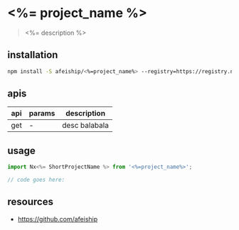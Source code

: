 # <%= project_name %>
> <%= description %>

## installation
```bash
npm install -S afeiship/<%=project_name%> --registry=https://registry.npm.taobao.org
```

## apis
| api | params | description   |
|-----|--------|---------------|
| get | -      | desc balabala |

## usage
```js
import Nx<%= ShortProjectName %> from '<%=project_name%>';

// code goes here:
```

## resources
- https://github.com/afeiship
